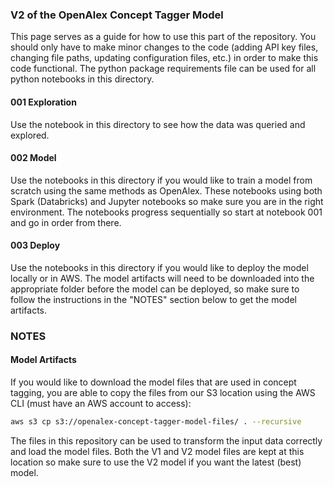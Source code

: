### V2 of the OpenAlex Concept Tagger Model

This page serves as a guide for how to use this part of the repository. You should only have to make minor changes to the code (adding API key files, changing file paths, updating configuration files, etc.) in order to make this code functional. The python package requirements file can be used for all python notebooks in this directory.

#### 001 Exploration

Use the notebook in this directory to see how the data was queried and explored.

#### 002 Model

Use the notebooks in this directory if you would like to train a model from scratch using the same methods as OpenAlex. These notebooks using both Spark (Databricks) and Jupyter notebooks so make sure you are in the right environment. The notebooks progress sequentially so start at notebook 001 and go in order from there.

#### 003 Deploy

Use the notebooks in this directory if you would like to deploy the model locally or in AWS. The model artifacts will need to be downloaded into the appropriate folder before the model can be deployed, so make sure to follow the instructions in the "NOTES" section below to get the model artifacts.


### NOTES
#### Model Artifacts

If you would like to download the model files that are used in concept tagging, you are able to copy the files from our S3 location using the AWS CLI (must have an AWS account to access):

```bash
aws s3 cp s3://openalex-concept-tagger-model-files/ . --recursive
```

The files in this repository can be used to transform the input data correctly and load the model files. Both the V1 and V2 model files are kept at this location so make sure to use the V2 model if you want the latest (best) model.
